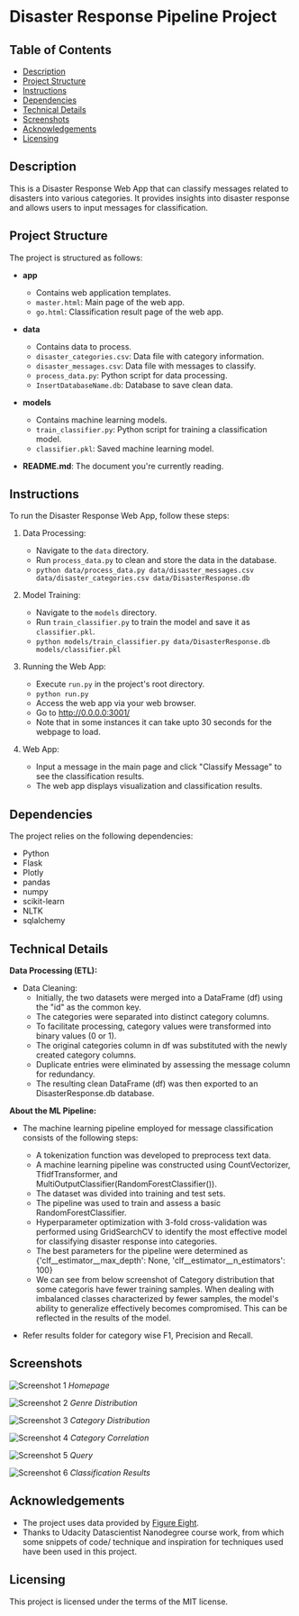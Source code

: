 # Disaster Response Pipeline Project

## Table of Contents
- [Description](#description)
- [Project Structure](#project-structure)
- [Instructions](#instructions)
- [Dependencies](#dependencies)
- [Technical Details](#technical-details)
- [Screenshots](#screenshots)
- [Acknowledgements](#acknowledgements)
- [Licensing](#licensing)

## Description
This is a Disaster Response Web App that can classify messages related to disasters into various categories. It provides insights into disaster response and allows users to input messages for classification.

## Project Structure

The project is structured as follows:

- **app**
  - Contains web application templates.
  - `master.html`: Main page of the web app.
  - `go.html`: Classification result page of the web app.

- **data**
  - Contains data to process.
  - `disaster_categories.csv`: Data file with category information.
  - `disaster_messages.csv`: Data file with messages to classify.
  - `process_data.py`: Python script for data processing.
  - `InsertDatabaseName.db`: Database to save clean data.

- **models**
  - Contains machine learning models.
  - `train_classifier.py`: Python script for training a classification model.
  - `classifier.pkl`: Saved machine learning model.

- **README.md**: The document you're currently reading.

## Instructions

To run the Disaster Response Web App, follow these steps:

1. Data Processing:
   - Navigate to the `data` directory.
   - Run `process_data.py` to clean and store the data in the database.
   - `python data/process_data.py data/disaster_messages.csv data/disaster_categories.csv data/DisasterResponse.db`

2. Model Training:
   - Navigate to the `models` directory.
   - Run `train_classifier.py` to train the model and save it as `classifier.pkl`.
   -  `python models/train_classifier.py data/DisasterResponse.db models/classifier.pkl`

3. Running the Web App:
   - Execute `run.py` in the project's root directory.
   -  `python run.py`
   - Access the web app via your web browser.
   - Go to http://0.0.0.0:3001/
   - Note that in some instances it can take upto 30 seconds for the webpage to load.
   
4. Web App:
   - Input a message in the main page and click "Classify Message" to see the classification results.
   - The web app displays visualization and classification results.

## Dependencies
The project relies on the following dependencies:

- Python
- Flask
- Plotly
- pandas
- numpy
- scikit-learn
- NLTK
- sqlalchemy

## Technical Details

**Data Processing (ETL):**

- Data Cleaning:
    - Initially, the two datasets were merged into a DataFrame (df) using the "id" as the common key.
    - The categories were separated into distinct category columns.
    - To facilitate processing, category values were transformed into binary values (0 or 1).
    - The original categories column in df was substituted with the newly created category columns.
    - Duplicate entries were eliminated by assessing the message column for redundancy.
    - The resulting clean DataFrame (df) was then exported to an DisasterResponse.db database.

**About the ML Pipeline:**

- The machine learning pipeline employed for message classification consists of the following steps:

    - A tokenization function was developed to preprocess text data.
    - A machine learning pipeline was constructed using CountVectorizer, TfidfTransformer, and MultiOutputClassifier(RandomForestClassifier()).
    - The dataset was divided into training and test sets.
    - The pipeline was used to train and assess a basic RandomForestClassifier.
    - Hyperparameter optimization with 3-fold cross-validation was performed using GridSearchCV to identify the most effective model for classifying disaster response into categories.
    - The best parameters for the pipeline were determined as {'clf__estimator__max_depth': None, 'clf__estimator__n_estimators': 100}
    - We can see from below screenshot of Category distribution that some categoris have fewer training samples. When dealing with imbalanced classes characterized by fewer samples, the model's ability to generalize effectively becomes compromised. This can be reflected in the results of the model. 
- Refer results folder for category wise F1, Precision and Recall.


## Screenshots
![Screenshot 1](screenshots/Homepage.png)
*Homepage*

![Screenshot 2](screenshots/genredist.png)
*Genre Distribution*

![Screenshot 3](screenshots/categorydist.png)
*Category Distribution*

![Screenshot 4](screenshots/categorycorr.png)
*Category Correlation*

![Screenshot 5](screenshots/query.png)
*Query*

![Screenshot 6](screenshots/results.png)
*Classification Results*

## Acknowledgements
- The project uses data provided by [Figure Eight](https://www.figure-eight.com/).
- Thanks to Udacity Datascientist Nanodegree course work, from which some snippets of code/ technique and inspiration for techniques used have been used in this project.

## Licensing
This project is licensed under the terms of the MIT license.